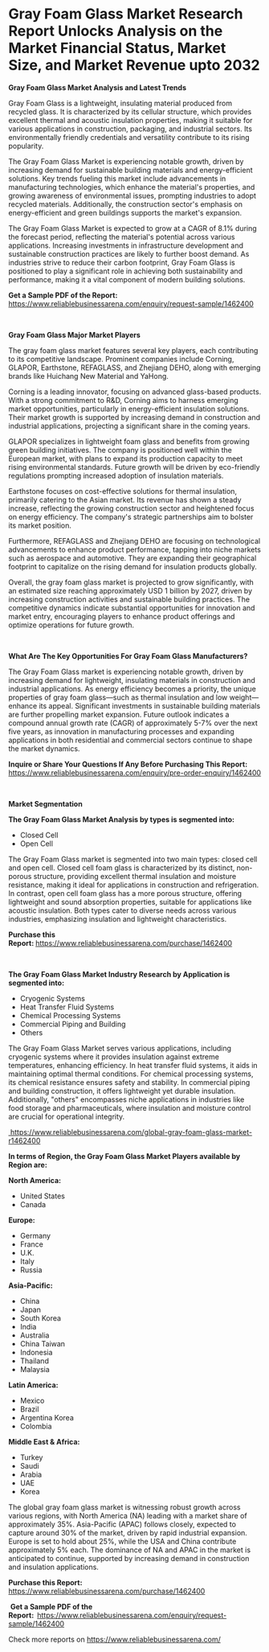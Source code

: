 <p><h1>Gray Foam Glass Market Research Report Unlocks Analysis on the Market Financial Status, Market Size, and Market Revenue upto 2032</h1></p><p><strong>Gray Foam Glass Market Analysis and Latest Trends</strong></p>
<p><p>Gray Foam Glass is a lightweight, insulating material produced from recycled glass. It is characterized by its cellular structure, which provides excellent thermal and acoustic insulation properties, making it suitable for various applications in construction, packaging, and industrial sectors. Its environmentally friendly credentials and versatility contribute to its rising popularity.</p><p>The Gray Foam Glass Market is experiencing notable growth, driven by increasing demand for sustainable building materials and energy-efficient solutions. Key trends fueling this market include advancements in manufacturing technologies, which enhance the material's properties, and growing awareness of environmental issues, prompting industries to adopt recycled materials. Additionally, the construction sector's emphasis on energy-efficient and green buildings supports the market's expansion.</p><p>The Gray Foam Glass Market is expected to grow at a CAGR of 8.1% during the forecast period, reflecting the material's potential across various applications. Increasing investments in infrastructure development and sustainable construction practices are likely to further boost demand. As industries strive to reduce their carbon footprint, Gray Foam Glass is positioned to play a significant role in achieving both sustainability and performance, making it a vital component of modern building solutions.</p></p>
<p><strong>Get a Sample PDF of the Report:&nbsp;</strong> <a href="https://www.reliablebusinessarena.com/enquiry/request-sample/1462400?utm_campaign=2276&utm_medium=2&utm_source=Github&utm_content=ia&utm_term=03022025&utm_id=gray-foam-glass">https://www.reliablebusinessarena.com/enquiry/request-sample/1462400</a></p>
<p>&nbsp;</p>
<p><strong>Gray Foam Glass Major Market Players</strong></p>
<p><p>The gray foam glass market features several key players, each contributing to its competitive landscape. Prominent companies include Corning, GLAPOR, Earthstone, REFAGLASS, and Zhejiang DEHO, along with emerging brands like Huichang New Material and YaHong.</p><p>Corning is a leading innovator, focusing on advanced glass-based products. With a strong commitment to R&D, Corning aims to harness emerging market opportunities, particularly in energy-efficient insulation solutions. Their market growth is supported by increasing demand in construction and industrial applications, projecting a significant share in the coming years.</p><p>GLAPOR specializes in lightweight foam glass and benefits from growing green building initiatives. The company is positioned well within the European market, with plans to expand its production capacity to meet rising environmental standards. Future growth will be driven by eco-friendly regulations prompting increased adoption of insulation materials.</p><p>Earthstone focuses on cost-effective solutions for thermal insulation, primarily catering to the Asian market. Its revenue has shown a steady increase, reflecting the growing construction sector and heightened focus on energy efficiency. The company's strategic partnerships aim to bolster its market position.</p><p>Furthermore, REFAGLASS and Zhejiang DEHO are focusing on technological advancements to enhance product performance, tapping into niche markets such as aerospace and automotive. They are expanding their geographical footprint to capitalize on the rising demand for insulation products globally.</p><p>Overall, the gray foam glass market is projected to grow significantly, with an estimated size reaching approximately USD 1 billion by 2027, driven by increasing construction activities and sustainable building practices. The competitive dynamics indicate substantial opportunities for innovation and market entry, encouraging players to enhance product offerings and optimize operations for future growth.</p></p>
<p>&nbsp;</p>
<p><strong>What Are The Key Opportunities For Gray Foam Glass Manufacturers?</strong></p>
<p><p>The Gray Foam Glass market is experiencing notable growth, driven by increasing demand for lightweight, insulating materials in construction and industrial applications. As energy efficiency becomes a priority, the unique properties of gray foam glass—such as thermal insulation and low weight—enhance its appeal. Significant investments in sustainable building materials are further propelling market expansion. Future outlook indicates a compound annual growth rate (CAGR) of approximately 5-7% over the next five years, as innovation in manufacturing processes and expanding applications in both residential and commercial sectors continue to shape the market dynamics.</p></p>
<p><strong>Inquire or Share Your Questions If Any Before Purchasing This Report:</strong> <a href="https://www.reliablebusinessarena.com/enquiry/pre-order-enquiry/1462400?utm_campaign=2276&utm_medium=2&utm_source=Github&utm_content=ia&utm_term=03022025&utm_id=gray-foam-glass">https://www.reliablebusinessarena.com/enquiry/pre-order-enquiry/1462400</a></p>
<p>&nbsp;</p>
<p><strong>Market Segmentation</strong></p>
<p><strong>The Gray Foam Glass Market Analysis by types is segmented into:</strong></p>
<p><ul><li>Closed Cell</li><li>Open Cell</li></ul></p>
<p><p>The Gray Foam Glass market is segmented into two main types: closed cell and open cell. Closed cell foam glass is characterized by its distinct, non-porous structure, providing excellent thermal insulation and moisture resistance, making it ideal for applications in construction and refrigeration. In contrast, open cell foam glass has a more porous structure, offering lightweight and sound absorption properties, suitable for applications like acoustic insulation. Both types cater to diverse needs across various industries, emphasizing insulation and lightweight characteristics.</p></p>
<p><strong>Purchase this Report:&nbsp;</strong><a href="https://www.reliablebusinessarena.com/purchase/1462400?utm_campaign=2276&utm_medium=2&utm_source=Github&utm_content=ia&utm_term=03022025&utm_id=gray-foam-glass">https://www.reliablebusinessarena.com/purchase/1462400</a></p>
<p>&nbsp;</p>
<p><strong>The Gray Foam Glass Market Industry Research by Application is segmented into:</strong></p>
<p><ul><li>Cryogenic Systems</li><li>Heat Transfer Fluid Systems</li><li>Chemical Processing Systems</li><li>Commercial Piping and Building</li><li>Others</li></ul></p>
<p><p>The Gray Foam Glass Market serves various applications, including cryogenic systems where it provides insulation against extreme temperatures, enhancing efficiency. In heat transfer fluid systems, it aids in maintaining optimal thermal conditions. For chemical processing systems, its chemical resistance ensures safety and stability. In commercial piping and building construction, it offers lightweight yet durable insulation. Additionally, "others" encompasses niche applications in industries like food storage and pharmaceuticals, where insulation and moisture control are crucial for operational integrity.</p></p>
<p><a href="https://www.reliablebusinessarena.com/global-gray-foam-glass-market-r1462400?utm_campaign=2276&utm_medium=2&utm_source=Github&utm_content=ia&utm_term=03022025&utm_id=gray-foam-glass">&nbsp;https://www.reliablebusinessarena.com/global-gray-foam-glass-market-r1462400</a></p>
<p><strong>In terms of Region, the Gray Foam Glass Market Players available by Region are:</strong></p>
<p>
    <p> <strong> North America: </strong>
        <ul>
            <li>United States</li>
            <li>Canada</li>
        </ul>
        </p> 
    <p> <strong> Europe: </strong>
        <ul>
            <li>Germany</li>
            <li>France</li>
            <li>U.K.</li>
            <li>Italy</li>
            <li>Russia</li>
        </ul>
        </p> 
    <p> <strong> Asia-Pacific: </strong>
        <ul>
            <li>China</li>
            <li>Japan</li>
            <li>South Korea</li>
            <li>India</li>
            <li>Australia</li>
            <li>China Taiwan</li>
            <li>Indonesia</li>
            <li>Thailand</li>
            <li>Malaysia</li>
        </ul>
        </p> 
    <p> <strong> Latin America: </strong>
        <ul>
            <li>Mexico</li>
            <li>Brazil</li>
            <li>Argentina Korea</li>
            <li>Colombia</li>
        </ul>
        </p> 
    <p> <strong> Middle East & Africa: </strong>
        <ul>
            <li>Turkey</li>
            <li>Saudi</li>
            <li>Arabia</li>
            <li>UAE</li>
            <li>Korea</li>
        </ul>
    </p>
    </p>
<p><p>The global gray foam glass market is witnessing robust growth across various regions, with North America (NA) leading with a market share of approximately 35%. Asia-Pacific (APAC) follows closely, expected to capture around 30% of the market, driven by rapid industrial expansion. Europe is set to hold about 25%, while the USA and China contribute approximately 5% each. The dominance of NA and APAC in the market is anticipated to continue, supported by increasing demand in construction and insulation applications.</p></p>
<p><strong>Purchase this Report: </strong><a href="https://www.reliablebusinessarena.com/purchase/1462400?utm_campaign=2276&utm_medium=2&utm_source=Github&utm_content=ia&utm_term=03022025&utm_id=gray-foam-glass">https://www.reliablebusinessarena.com/purchase/1462400</a></p>
<p>&nbsp;<strong>Get a Sample PDF of the Report:&nbsp;&nbsp;</strong><a href="https://www.reliablebusinessarena.com/enquiry/request-sample/1462400?utm_campaign=2276&utm_medium=2&utm_source=Github&utm_content=ia&utm_term=03022025&utm_id=gray-foam-glass">https://www.reliablebusinessarena.com/enquiry/request-sample/1462400</a></p>
<p><strong></strong></p>
<p>Check more reports on <a href="https://www.reliablebusinessarena.com/?utm_campaign=2276&utm_medium=2&utm_source=Github&utm_content=ia&utm_term=03022025&utm_id=gray-foam-glass">https://www.reliablebusinessarena.com/</a></p>